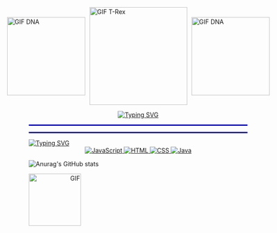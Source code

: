 <div style="display: flex; justify-content: center; align-items: center; gap: 10px;">
  <img src="https://i.giphy.com/media/v1.Y2lkPTc5MGI3NjExZjlvc3RoeHd1aHVoc3h6aGZvNDgyb3ZxNDE2ZHJiZmJvNGtuZmc5NCZlcD12MV9pbnRlcm5hbF9naWZfYnlfaWQmY3Q9cw/WmunPY9JAIwfobtjgs/giphy.gif" height="180" style="flex: 1;" alt="GIF DNA">
  <img src="https://media.giphy.com/media/ZFufejwSw2a4upwpjT/giphy.gif?cid=ecf05e4754xdkfx71lk1t5lv8nu0zg7ztp3qjal0aeubmch4&ep=v1_gifs_related&rid=giphy.gif&ct=g" height="225" style="flex: 3;" alt="GIF T-Rex">
  <img src="https://i.giphy.com/media/v1.Y2lkPTc5MGI3NjExZjlvc3RoeHd1aHVoc3h6aGZvNDgyb3ZxNDE2ZHJiZmJvNGtuZmc5NCZlcD12MV9pbnRlcm5hbF9naWZfYnlfaWQmY3Q9cw/WmunPY9JAIwfobtjgs/giphy.gif" height="180" style="flex: 1;" alt="GIF DNA">
</div>


<div><p align="center">
    <a href="https://git.io/typing-svg"><img src="https://readme-typing-svg.herokuapp.com?font=Fira+Code&duration=3500&pause=1000&color=1957EC&width=435&lines=Welcome+to+my+profile!!;My+name+is+Vin%C3%ADcius+and..;I'm+16+years+old." alt="Typing SVG" /></a>
</p> <div> 
  

  
<div>


<hr style="border: 1px solid blue;">
<hr style="border: 1px solid darkblue;">


<div>
  <a <a href="https://git.io/typing-svg"><img src="https://readme-typing-svg.herokuapp.com?font=Fira+Code&duration=3500&pause=1000&color=1957EC&width=435&lines=Learning+and+programming+languages%3A;.....................%C2%A0%40_%40" alt="Typing SVG" /></a>
</div>

<div style="text-align: center;">
 <a href="https://www.javascript.com" target="_blank">
        <img src="https://img.shields.io/badge/JavaScript-F7DF1E?style=for-the-badge&logo=javascript&logoColor=black" alt="JavaScript">
    </a>
    <a href="https://developer.mozilla.org/en-US/docs/Web/HTML" target="_blank">
        <img src="https://img.shields.io/badge/HTML-239120?style=for-the-badge&logo=html5&logoColor=white" alt="HTML">
    </a>
    <a href="https://developer.mozilla.org/en-US/docs/Web/CSS" target="_blank">
        <img src="https://img.shields.io/badge/CSS-239120?&style=for-the-badge&logo=css3&logoColor=white" alt="CSS">
    </a>
    <a href="https://openjdk.org/" target="_blank">
        <img src="https://img.shields.io/badge/Java-ED8B00?style=for-the-badge&logo=openjdk&logoColor=white" alt="Java">
    </a>
</div>

![Anurag's GitHub stats](https://github-readme-stats.vercel.app/api?username=viniciugonzaga&show_icons=true&theme=tokyonight)

<a align="right">
    <img src="https://media.giphy.com/media/YRkHw53ABubBEi58Oi/giphy.gif?cid=ecf05e47969m6fsuy1igz3q3qso46ujfg30inyl5jm8ajsts&ep=v1_gifs_related&rid=giphy.gif&ct=g" alt="GIF" width="120px" height="auto">
</a>

</div>













